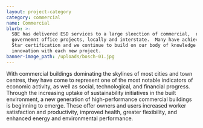 ```yaml
---
layout: project-category
category: commercial
name: Commercial
blurb: >-
  SBE has delivered ESD services to a large sleection of commercial,  retail and
  governemnt office projects, locally and interstate.  Many have achieved Green
  Star certification and we continue to build on our body of knowledge and
  innovation with each new project.
banner-image_path: /uploads/bosch-01.jpg
---
```



With commercial buildings dominating the skylines of most cities and town centres, they have come to represent one of the most notable indicators of economic activity, as well as social, technological, and financial progress. Through the increasing uptake of sustainability initiatives in the built environment, a new generation of high-performance commercial buildings is beginning to emerge. These offer owners and users increased worker satisfaction and productivity, improved health, greater flexibility, and enhanced energy and environmental performance.